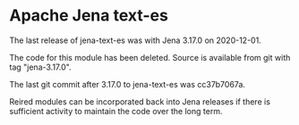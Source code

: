 Apache Jena text-es
===================

The last release of jena-text-es was with Jena 3.17.0 on 2020-12-01.

The code for this module has been deleted.
Source is available from git with tag "jena-3.17.0".

The last git commit after 3.17.0 to jena-text-es was cc37b7067a.

Reired modules can be incorporated back into Jena releases if there is
sufficient activity to maintain the code over the long term.
